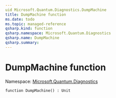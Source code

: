 ```yaml
---
uid Microsoft.Quantum.Diagnostics.DumpMachine
title: DumpMachine function
ms.date: todo
ms.topic: managed-reference
qsharp.kind: function
qsharp.namespace: Microsoft.Quantum.Diagnostics
qsharp.name: DumpMachine
qsharp.summary: 
---
```


# DumpMachine function

Namespace: [Microsoft.Quantum.Diagnostics](xref:Microsoft.Quantum.Diagnostics)


```qsharp
function DumpMachine() : Unit
```
